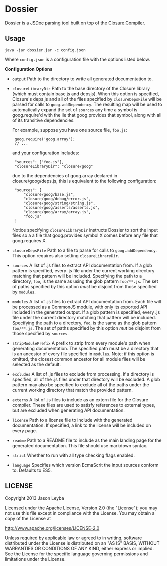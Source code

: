 # Dossier

Dossier is a [JSDoc](http://en.wikipedia.org/wiki/JSDoc) parsing tool built on
top of the [Closure Compiler](https://developers.google.com/closure/compiler/?csw=1).

## Usage

    java -jar dossier.jar -c config.json

Where `config.json` is a configuration file with the options listed below.

**Configuration Options**

 * `output` Path to the directory to write all generated documentation to.

 * `closureLibraryDir` Path to the base directory of the Closure library (which
    must contain base.js and depsjs). When this option is specified, Closure's
    deps.js and all of the files specified by `closureDepsFile` will be parsed
    for calls to `goog.addDependency`. The resulting map will be used to
    automatically expand the set of `sources` any time a symbol is
    goog.require'd with the ile that goog.provides that symbol, along with all
    of its transitive dependencies.
   
    For example, suppose you have one source file, `foo.js`:
   
        goog.require('goog.array');
        // ...
   
    and your configuration includes:
   
        "sources": ["foo.js"],
        "closureLibraryDir": "closure/goog"
   
    due to the dependencies of goog.array declared in closure/goog/deps.js,
    this is equivalent to the following configuration:
   
        "sources": [
            "closure/goog/base.js",
            "closure/goog/debug/error.js",
            "closure/goog/string/string.js",
            "closure/goog/asserts/asserts.js",
            "closure/goog/array/array.js",
            "foo.js"
        ]
   
    Notice specifying `closureLibraryDir` instructs Dossier to sort the input
    files so a a file that goog.provides symbol X comes before any file that
    goog.requires X.

 * `closureDepsFile` Path to a file to parse for calls to `goog.addDependency`.
    This option requires also setting `closureLibraryDir`.

 * `sources` A list of .js files to extract API documentation from. If a glob
    pattern is specified, every .js file under the current working directory
    matching that pattern will be included. Specifying the path to a directory,
    `foo`, is the same as using the glob pattern `foo/**.js`. The set of paths
    specified by this option *must* be disjoint from those specified by
    `modules`.

 * `modules` A list of .js files to extract API documentation from. Each file
    will be processed as a CommonJS module, with only its exported API included
    in the generated output. If a glob pattern is specified, every .js file
    under the current directory matching that pattern will be included.
    Specifying the path to a directory, `foo`, is the same as the glob pattern
    `foo/**.js`. The set of paths specified by this option *mut* be disjoint
    from those specified by `sources`.

 * `stripModulePrefix` A prefix to strip from every module's path when
    generating documentation. The specified path must be a directory that is an
    ancestor of every file specified in `modules`. Note: if this option is
    omitted, the closest common ancestor for all module files will be selected
    as the default.

 * `excludes` A list of .js files to exclude from processing. If a directory is
    specified, all of the .js files under that directory will be excluded. A
    glob pattern may also be specified to exclude all of the paths under the
    current working directory that match the provided pattern.

 * `externs` A list of .js files to include as an extern file for the Closure
    compiler. These files are used to satisfy references to external types, but
    are excluded when generating API documentation.

 * `license` Path to a license file to include with the generated
    documentation. If specified, a link to the license will be included on
    every page.

 * `readme` Path to a README file to include as the main landing page for the
    generated documentation. This file should use markdown syntax.

 * `strict` Whether to run with all type checking flags enabled.

 * `language` Specifies which version EcmaScrit the input sources conform to.
    Defaults to ES5.



## LICENSE

Copyright 2013 Jason Leyba

Licensed under the Apache License, Version 2.0 (the "License");
you may not use this file except in compliance with the License.
You may obtain a copy of the License at

 http://www.apache.org/licenses/LICENSE-2.0

Unless required by applicable law or agreed to in writing, software
distributed under the License is distributed on an "AS IS" BASIS,
WITHOUT WARRANTIES OR CONDITIONS OF ANY KIND, either express or implied.
See the License for the specific language governing permissions and
limitations under the License.
